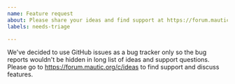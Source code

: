 ```yaml
---
name: Feature request
about: Please share your ideas and find support at https://forum.mautic.org/c/ideas
labels: needs-triage

---
```


We've decided to use GitHub issues as a bug tracker only so the bug reports wouldn't be hidden in long list of ideas and support questions. Please go to https://forum.mautic.org/c/ideas to find support and discuss features.
